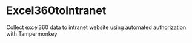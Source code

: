 # Excel360toIntranet
Collect excel360 data to intranet website using automated authorization with Tampermonkey
